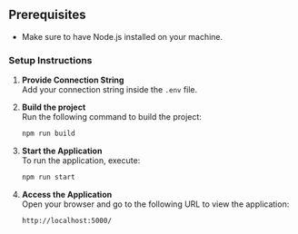 ## Prerequisites

- Make sure to have Node.js installed on your machine.

### Setup Instructions

1. **Provide Connection String**  
   Add your connection string inside the `.env` file.

2. **Build the project**  
   Run the following command to build the project:

   ```bash
   npm run build
   ```

3. **Start the Application**  
   To run the application, execute:
   ```bash
   npm run start
   ```
4. **Access the Application**  
   Open your browser and go to the following URL to view the application:
   ```bash
   http://localhost:5000/
   ```
